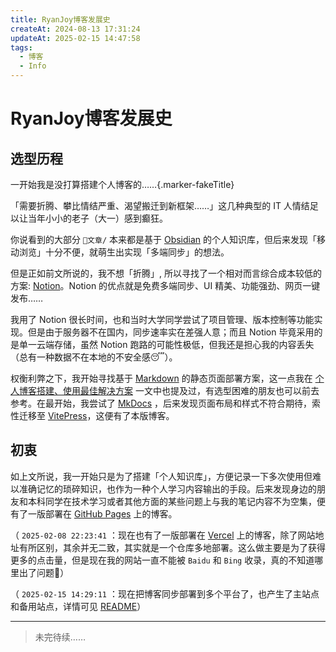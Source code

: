```yaml
---
title: RyanJoy博客发展史
createAt: 2024-08-13 17:31:24
updateAt: 2025-02-15 14:47:58
tags:
  - 博客
  - Info
---
```


# RyanJoy博客发展史

## 选型历程

一开始我是没打算搭建个人博客的……{.marker-fakeTitle}

「需要折腾、攀比情结严重、渴望搬迁到新框架……」这几种典型的 IT 人情结足以让当年小小的老子（大一）感到癫狂。

你说看到的大部分 `📒文章/` 本来都是基于 [Obsidian](https://obsidian.md/) 的个人知识库，但后来发现「移动浏览」十分不便，就萌生出实现「多端同步」的想法。

但是正如前文所说的，我不想「折腾」, 所以寻找了一个相对而言综合成本较低的方案:  [Notion](https://www.notion.com/zh-cn)。Notion 的优点就是免费多端同步、UI 精美、功能强劲、网页一键发布……

我用了 Notion 很长时间，也和当时大学同学尝试了项目管理、版本控制等功能实现。但是由于服务器不在国内，同步速率实在差强人意；而且 Notion 毕竟采用的是单一云端存储，虽然 Notion 跑路的可能性极低，但我还是担心我的内容丢失（总有一种数据不在本地的不安全感😴）。

权衡利弊之下，我开始寻找基于 [Markdown](https://markdown.com.cn/basic-syntax/) 的静态页面部署方案，这一点我在 [个人博客搭建、使用最佳解决方案](./⚓博客搭建部署/个人博客搭建、使用最佳解决方案.md#ssg选择) 一文中也提及过，有选型困难的朋友也可以前去参考。在最开始，我尝试了 [MkDocs](https://www.mkdocs.org/) ，后来发现页面布局和样式不符合期待，索性迁移至 [VitePress](https://vitepress.dev/zh/)，这便有了本版博客。

## 初衷

如上文所说，我一开始只是为了搭建「个人知识库」，方便记录一下多次使用但难以准确记忆的琐碎知识，也作为一种个人学习内容输出的手段。后来发现身边的朋友和本科同学在技术学习或者其他方面的某些问题上与我的笔记内容不为空集，便有了一版部署在 [GitHub Pages](https://pages.github.com/) 上的博客。

（ `2025-02-08 22:23:41` ：现在也有了一版部署在 [Vercel](https://vercel.com/) 上的博客，除了网站地址有所区别，其余并无二致，其实就是一个仓库多地部署。这么做主要是为了获得更多的点击量，但是现在我的网站一直不能被 `Baidu` 和 `Bing` 收录，真的不知道哪里出了问题🥺）

（ `2025-02-15 14:29:11` ：现在把博客同步部署到多个平台了，也产生了主站点和备用站点，详情可见 [README](../../../README.md)）

---

>  未完待续……